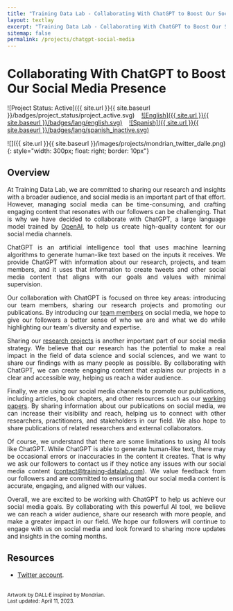 ```yaml
---
title: "Training Data Lab - Collaborating With ChatGPT to Boost Our Social Media Presence"
layout: textlay
excerpt: "Training Data Lab - Collaborating With ChatGPT to Boost Our Social Media Presence"
sitemap: false
permalink: /projects/chatgpt-social-media
---
```


# Collaborating With ChatGPT to Boost Our Social Media Presence

![Project Status: Active]({{ site.url }}{{ site.baseurl }}/badges/project_status/project_active.svg) &nbsp;&nbsp; [![English]({{ site.url }}{{ site.baseurl }}/badges/lang/english.svg)](https://training-datalab.com/projects/chatgpt-social-media) &nbsp;&nbsp; [![Spanish]({{ site.url }}{{ site.baseurl }}/badges/lang/spanish_inactive.svg)](https://training-datalab.com/projects/chatgpt-social-media-spanish)

![]({{ site.url }}{{ site.baseurl }}/images/projects/mondrian_twitter_dalle.png){: style="width: 300px; float: right; border: 10px"}

## Overview

<p align="justify">At Training Data Lab, we are committed to sharing our research and insights with a broader audience, and social media is an important part of that effort. However, managing social media can be time-consuming, and crafting engaging content that resonates with our followers can be challenging. That is why we have decided to collaborate with ChatGPT, a large language model trained by <a href="https://openai.com/" target="_blank">OpenAI</a>, to help us create high-quality content for our social media channels.</p>

<p align="justify">ChatGPT is an artificial intelligence tool that uses machine learning algorithms to generate human-like text based on the inputs it receives. We provide ChatGPT with information about our research, projects, and team members, and it uses that information to create tweets and other social media content that aligns with our goals and values with minimal supervision.</p>

<p align="justify">Our collaboration with ChatGPT is focused on three key areas: introducing our team members, sharing our research projects and promoting our publications. By introducing our <a href="https://training-datalab.com/team/">team members</a> on social media, we hope to give our followers a better sense of who we are and what we do while highlighting our team's diversity and expertise.</p>

<p align="justify">Sharing our <a href="https://training-datalab.com/projects/">research projects</a> is another important part of our social media strategy. We believe that our research has the potential to make a real impact in the field of data science and social sciences, and we want to share our findings with as many people as possible. By collaborating with ChatGPT, we can create engaging content that explains our projects in a clear and accessible way, helping us reach a wider audience.</p>

<p align="justify">Finally, we are using our social media channels to promote our publications, including articles, book chapters, and other resources such as our <a href="https://training-datalab.com/tufte-working-papers/">working papers</a>. By sharing information about our publications on social media, we can increase their visibility and reach, helping us to connect with other researchers, practitioners, and stakeholders in our field. We also hope to share publications of related researchers and external collaborators.</p>

<p align="justify">Of course, we understand that there are some limitations to using AI tools like ChatGPT. While ChatGPT is able to generate human-like text, there may be occasional errors or inaccuracies in the content it creates. That is why we ask our followers to contact us if they notice any issues with our social media content (<a href="mailto:contact@training-datalab.com">contact@training-datalab.com</a>). We value feedback from our followers and are committed to ensuring that our social media content is accurate, engaging, and aligned with our values.</p>

<p align="justify">Overall, we are excited to be working with ChatGPT to help us achieve our social media goals. By collaborating with this powerful AI tool, we believe we can reach a wider audience, share our research with more people, and make a greater impact in our field. We hope our followers will continue to engage with us on social media and look forward to sharing more updates and insights in the coming months.</p>

## Resources

- <a href="https://twitter.com/tDataLab" target="_blank">Twitter account</a>.

<br />
<small>Artwork by DALL·E inspired by Mondrian.</small><br />
<small>Last updated: April 11, 2023.</small>
